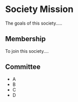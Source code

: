 # Society Mission
The goals of this society.....

## Membership
To join this society....

## Committee
- A
- B
- C
- D
